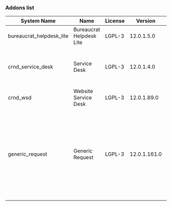 ### Addons list

| System Name | Name | License | Version | Summary | Price |
|---|---|---|---|---|---|
| bureaucrat_helpdesk_lite | Bureaucrat Helpdesk Lite | LGPL-3 | 12.0.1.5.0 |          Help desk      | 0.0 |
| crnd_service_desk | Service Desk | LGPL-3 | 12.0.1.4.0 |          Process addon for the Website Service Desk application.      |  |
| crnd_wsd | Website Service Desk | LGPL-3 | 12.0.1.89.0 | Website UI for Service Desk |  |
| generic_request | Generic Request | LGPL-3 | 12.0.1.161.0 |          Incident management and helpdesk system - logging, recording,         tracking, addressing, handling and archiving         issues that occur in daily routine.      |  |
